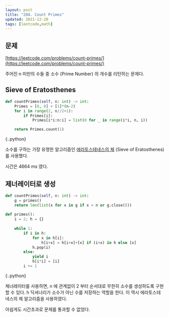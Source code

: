 ```yaml
---
layout: post
title: "204. Count Primes"
updated: 2021-12-20
tags: [leetcode,math]
---
```


## 문제

[https://leetcode.com/problems/count-primes/](https://leetcode.com/problems/count-primes/)

주어진 n 미만의 수들 중 소수 (Prime Number) 의 개수를 리턴하는 문제다.

## Sieve of Eratosthenes

```python
def countPrimes(self, n: int) -> int:
    Primes = [0, 0] + [1]*(n-2)
    for i in range(2, n//2+1):
        if Primes[i]:
            Primes[i*i:n:i] = list(0 for _ in range(i*i, n, i))

    return Primes.count(1)
```
{:.python}

소수를 구하는 가장 유명한 알고리즘인 [에라토스테네스의 체](https://namu.wiki/w/%EC%97%90%EB%9D%BC%ED%86%A0%EC%8A%A4%ED%85%8C%EB%84%A4%EC%8A%A4%EC%9D%98%20%EC%B2%B4) (Sieve of Eratosthenes) 를 사용했다.

시간은 4664 ms 였다.

## 제너레이터로 생성

```python
def countPrimes(self, n: int) -> int:
    g = primes()
    return len(list(x for x in g if x < n or g.close()))
    
def primes():
    i = 2; h = {}
    
    while 1:
        if i in h:
            for x in h[i]:
                h[i+x] = h[i+x]+[x] if (i+x) in h else [x]
            h.pop(i)
        else:
            yield i
            h[i*i] = [i]
        i += 1
```
{:.python}

제너레이터를 사용하면, n 에 관계없이 2 부터 순서대로 무한히 소수를 생성하도록 구현할 수 있다. h 딕셔너리가 소수가 아닌 수를 저장하는 역할을 한다. 이 역시 에라토스테네스의 체 알고리즘을 사용하였다.

아쉽게도 시간초과로 문제를 통과할 수 없었다.